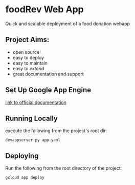 # foodRev Web App

Quick and scalable deployment of a food donation webapp

## Project Aims:

 - open source
 - easy to deploy
 - easy to maintain
 - easy to _extend_
 - great documentation and support
 
## Set Up Google App Engine

[link to official documentation](https://cloud.google.com/appengine/docs/standard/python/getting-started/python-standard-env)

## Running Locally

execute the following from the project's root dir:

`devappserver.py app.yaml`

## Deploying

Run the following from the root directory of the project:

`gcloud app deploy`


